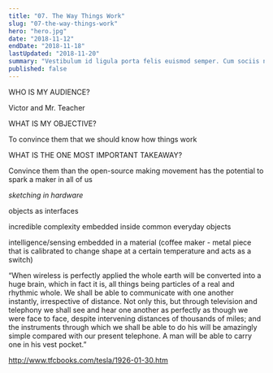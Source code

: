 ```yaml
---
title: "07. The Way Things Work"
slug: "07-the-way-things-work"
hero: "hero.jpg"
date: "2018-11-12"
endDate: "2018-11-18"
lastUpdated: "2018-11-20"
summary: "Vestibulum id ligula porta felis euismod semper. Cum sociis natoque penatibus et magnis dis parturient montes."
published: false
---
```




WHO IS MY AUDIENCE?

Victor and Mr. Teacher



WHAT IS MY OBJECTIVE?

To convince them that we should know how things work



WHAT IS THE ONE MOST IMPORTANT TAKEAWAY?

Convince them than the open-source making movement has the potential to spark a maker in all of us









*sketching in hardware*

objects as interfaces

incredible complexity embedded inside common everyday objects

intelligence/sensing embedded in a material (coffee maker - metal piece that is calibrated to change shape at a certain temperature and acts as a switch)

<link url="https://www.nytimes.com/2018/11/05/opinion/artificial-intelligence-machine-learning.html" size="small"></link>


<quote author="Nikola Tesla (1926)" reference="14">“When wireless is perfectly applied the whole earth will be converted into a huge brain, which in fact it is, all things being particles of a real and rhythmic whole. We shall be able to communicate with one another instantly, irrespective of distance. Not only this, but through television and telephony we shall see and hear one another as perfectly as though we were face to face, despite intervening distances of thousands of miles; and the instruments through which we shall be able to do his will be amazingly simple compared with our present telephone. A man will be able to carry one in his vest pocket.”
</quote>



http://www.tfcbooks.com/tesla/1926-01-30.htm